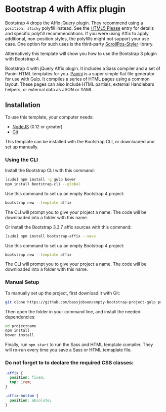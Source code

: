 # Bootstrap 4 with Affix plugin

Bootstrap 4 drops the Affix jQuery plugin. They recommend using a `position: sticky` polyfill instead. See the [HTML5 Please](http://html5please.com/#sticky) entry for details and specific polyfill recommendations. If you were using Affix to apply additional, non-position styles, the polyfills might not support your use case. One option for such uses is the third-party [ScrollPos-Styler](https://github.com/acch/scrollpos-styler) library.

Alternatively this template will show you how to use the Bootstrap 3 plugin with Bootstrap 4.

Bootstrap 4 with jQuery Affix plugin. It includes a Sass compiler and a set of Panini HTML templates for you. [Panini](https://github.com/zurb/panini) is a super simple flat file generator for use with Gulp. It compiles a series of HTML pages using a common layout. These pages can also include HTML partials, external Handlebars helpers, or external data as JSON or YAML.

## Installation

To use this template, your computer needs:

- [NodeJS](https://nodejs.org/en/) (0.12 or greater)
- [Git](https://git-scm.com/)

This template can be installed with the Bootstrap CLI, or downloaded and set up manually.

### Using the CLI

Install the Bootstrap CLI with this command:

```bash
[sudo] npm install -g gulp bower
npm install bootstrap-cli --global
```

Use this command to set up an empty Bootstrap 4 project:

```bash
bootstrap new --template affix
```

The CLI will prompt you to give your project a name. The code will be downloaded into a folder with this name.

Or install the Bootstrap 3.3.7 affix sources with this command:

```bash
[sudo] npm install bootstrap-affix --save
```

Use this command to set up an empty Bootstrap 4 project:

```bash
bootstrap new --template affix
```

The CLI will prompt you to give your project a name. The code will be downloaded into a folder with this name.

### Manual Setup

To manually set up the project, first download it with Git:

```bash
git clone https://github.com/bassjobsen/empty-bootstrap-project-gulp projectname
```

Then open the folder in your command line, and install the needed dependencies:

```bash
cd projectname
npm install
bower install
```

Finally, run `npm start` to run the Sass and HTML template compiler. They will re-run every time you save a Sass or HTML temaplate file.

### Do not forget to to declare the required CSS classes:

```scss
.affix {
  position: fixed;
  top: 1rem;
}

.affix-bottom {
  position: absolute;
}
```


